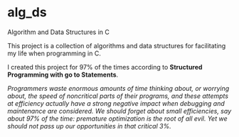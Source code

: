# alg_ds
Algorithm and Data Structures in C

This project is a collection of algorithms and data structures for facilitating my life when programming in C.

I created this project for 97% of the times according to **Structured Programming with go to Statements**.

*Programmers waste enormous amounts of time thinking about, or worrying about, the speed of noncritical parts of their programs, and these attempts at efficiency actually have a strong negative impact when debugging and maintenance are considered. 
We should forget about small efficiencies, say about 97% of the time: premature optimization is the root of all evil. Yet we should not pass up our opportunities in that critical 3%.*

